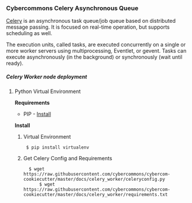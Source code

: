 ### Cybercommons Celery Asynchronous Queue

[Celery](http://www.celeryproject.org/) is an asynchronous task queue/job queue based on distributed message passing. It is focused on real-time operation, but supports scheduling as well.

The execution units, called tasks, are executed concurrently on a single or more worker servers using multiprocessing, Eventlet, or gevent. Tasks can execute asynchronously (in the background) or synchronously (wait until ready).

##### Celery Worker node deployment

1. Python Virtual Environment 
	
	__Requirements__
	
	* PIP - [Install](https://packaging.python.org/en/latest/install_requirements_linux/#installing-pip-setuptools-wheel-with-linux-package-managers)
	
	__Install__
	
	1. Virtual Environment
	
	        $ pip install virtualenv
	
	2. Get Celery Config and Requirements
	
	         
	         
	         $ wget https://raw.githubusercontent.com/cybercommons/cybercom-cookiecutter/master/docs/celery_worker/celeryconfig.py
                 $ wget https://raw.githubusercontent.com/cybercommons/cybercom-cookiecutter/master/docs/celery_worker/requirements.txt 
